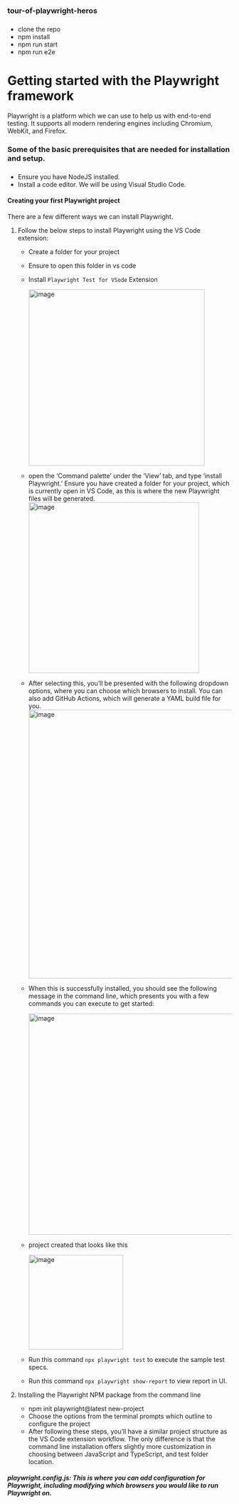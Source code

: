 ### tour-of-playwright-heros

### 
 - clone the repo
 - npm install
 - npm run start
 - npm run e2e

# Getting started with the Playwright framework
Playwright is a platform which we can use to help us with end-to-end testing. It supports all modern rendering engines including Chromium, WebKit, and Firefox.

### Some of the basic prerequisites that are needed for installation and setup.
###
  - Ensure you have NodeJS installed.
  - Install a code editor. We will be using Visual Studio Code.

#### Creating your first Playwright project
 There are a few different ways we can install Playwright.
   1. Follow the below steps to install Playwright using the VS Code extension:
       - Create a folder for your project
       - Ensure to open this folder in vs code
       - Install `Playwright Test for VSode` Extension
         
         <img width="395" alt="image" src="https://github.com/mkothur/tour-of-playwright-heros/assets/53789187/84960704-1f4b-42d6-8a04-bd709ed2d9f2">

       - open the ‘Command palette’ under the ‘View’ tab, and type ‘install Playwright.’ Ensure you have created a folder for your project, which is currently open in VS Code, as this is where the new Playwright files will be generated.
         <img width="383" alt="image" src="https://github.com/mkothur/tour-of-playwright-heros/assets/53789187/0778c491-1140-4bdc-8171-ff33b5a18492">
       - After selecting this, you’ll be presented with the following dropdown options, where you can choose which browsers to install. You can also add GitHub Actions, which will generate a YAML build file for you.
         <img width="602" alt="image" src="https://github.com/mkothur/tour-of-playwright-heros/assets/53789187/a61f25ff-7d23-4c2c-9856-5f20a4698534">
       - When this is successfully installed, you should see the following message in the command line, which presents you with a few commands you can execute to get started:
         
         <img width="496" alt="image" src="https://github.com/mkothur/tour-of-playwright-heros/assets/53789187/8baa5e53-e1ae-4bf3-b2f6-1db343340645">

       - project created that looks like this
    
         <img width="212" alt="image" src="https://github.com/mkothur/tour-of-playwright-heros/assets/53789187/a45e5f98-4572-4af5-b6a2-878abb71d2da">

       - Run this command `npx playwright test` to execute the sample test specs.
       - Run this command `npx playwright show-report` to view report in UI.

  2. Installing the Playwright NPM package from the command line
      - npm init playwright@latest new-project
      - Choose the options from the terminal prompts which outline to configure the project
      - After following these steps, you’ll have a similar project structure as the VS Code extension workflow. The only difference is that the command line installation offers slightly more customization in choosing between JavaScript and TypeScript, and test folder location.
    
 ##### playwright.config.js: This is where you can add configuration for Playwright, including modifying which browsers you would like to run Playwright on.
     
  


         



  
